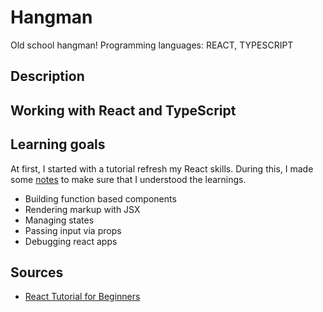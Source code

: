# Hangman
Old school hangman! Programming languages: REACT, TYPESCRIPT

## Description

## Working with React and TypeScript

## Learning goals
At first, I started with a tutorial refresh my React skills. During this, I made some [notes]() to make sure that I understood the learnings.
* Building function based components
* Rendering markup with JSX
* Managing states
* Passing input via props
* Debugging react apps

## Sources
* [React Tutorial for Beginners](https://www.youtube.com/watch?v=SqcY0GlETPk)
